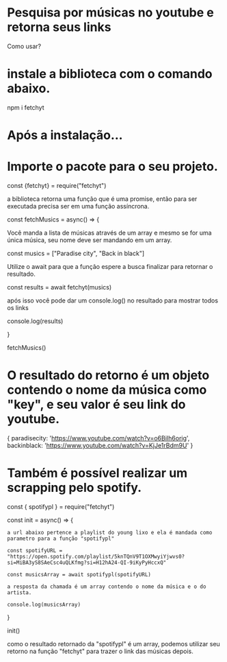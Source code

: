 
# Pesquisa por músicas no youtube e retorna seus links

Como usar?

# instale a biblioteca com o comando abaixo.

npm i fetchyt

# Após a instalação...

# Importe o pacote para o seu projeto.

const {fetchyt} = require("fetchyt")

a biblioteca retorna uma função que é uma promise, então para ser executada precisa ser em uma função assíncrona.

const fetchMusics = async() => {

  Você manda a lista de músicas através de um array e mesmo se for uma única música, seu nome deve ser mandando em um array.

  const musics = ["Paradise city", "Back in black"]

  Utilize o await para que a função espere a busca finalizar para retornar o resultado.

  const results = await fetchyt(musics)

  após isso você pode dar um console.log() no resultado para mostrar todos os links

  console.log(results)

}

fetchMusics()


# O resultado do retorno é um objeto contendo o nome da música como "key", e seu valor é seu link do youtube.

{
  paradisecity: 'https://www.youtube.com/watch?v=o6BiIh6orig',
  backinblack: 'https://www.youtube.com/watch?v=KjJe1rBdm9U'
}

# Também é possível realizar um scrapping pelo spotify.

const { spotifypl } = require("fetchyt")

const init = async() => {

    a url abaixo pertence a playlist do young lixo e ela é mandada como parametro para a função "spotifypl"

    const spotifyURL = "https://open.spotify.com/playlist/5knTQnV9T1OXMwyiYjwvs0?si=MiBA3yS8SAeCsc4uQLKfmg?si=H12hA24-QI-9iKyPyHccxQ"

    const musicsArray = await spotifypl(spotifyURL)

    a resposta da chamada é um array contendo o nome da música e o do artista.

    console.log(musicsArray)
}

init()

como o resultado retornado da "spotifypl" é um array, podemos utilizar seu retorno na função "fetchyt" para trazer o link das músicas depois.